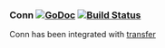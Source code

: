 ### Conn [![GoDoc](https://godoc.org/github.com/elos/conn?status.svg)](https://godoc.org/github.com/elos/conn) [![Build Status](https://travis-ci.org/elos/conn.svg)](https://travis-ci.org/elos/conn)

Conn has been integrated with [transfer](https://github.com/elos/transfer)
